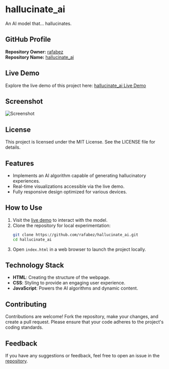 # hallucinate_ai

An AI model that... hallucinates.

## GitHub Profile
**Repository Owner:** [rafabez](https://github.com/rafabez)  
**Repository Name:** [hallucinate_ai](https://github.com/rafabez/hallucinate_ai)

## Live Demo
Explore the live demo of this project here: [hallucinate_ai Live Demo](https://interzone.art.br/hallucinate_ai/)

## Screenshot
![Screenshot](https://interzone.art.br/hallucinate_ai/screenshot_hallucinate.png)

## License
This project is licensed under the MIT License. See the LICENSE file for details.

## Features
- Implements an AI algorithm capable of generating hallucinatory experiences.
- Real-time visualizations accessible via the live demo.
- Fully responsive design optimized for various devices.

## How to Use
1. Visit the [live demo](https://interzone.art.br/hallucinate_ai/) to interact with the model.
2. Clone the repository for local experimentation:
    ```bash
    git clone https://github.com/rafabez/hallucinate_ai.git
    cd hallucinate_ai
    ```
3. Open `index.html` in a web browser to launch the project locally.

## Technology Stack
- **HTML**: Creating the structure of the webpage.
- **CSS**: Styling to provide an engaging user experience.
- **JavaScript**: Powers the AI algorithms and dynamic content.

## Contributing
Contributions are welcome! Fork the repository, make your changes, and create a pull request. Please ensure that your code adheres to the project's coding standards.

## Feedback
If you have any suggestions or feedback, feel free to open an issue in the [repository](https://github.com/rafabez/hallucinate_ai/issues).
